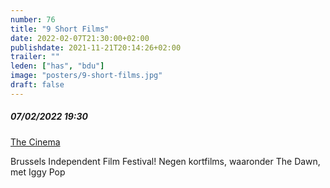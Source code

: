 ```yaml
---
number: 76
title: "9 Short Films"
date: 2022-02-07T21:30:00+02:00
publishdate: 2021-11-21T20:14:26+02:00
trailer: ""
leden: ["has", "bdu"]
image: "posters/9-short-films.jpg"
draft: false
---
```


##### 07/02/2022 19:30

[The Cinema](http://www.brusselsfilmfestival.org/monday-7-feb-1930)

Brussels Independent Film Festival!
Negen kortfilms, waaronder The Dawn, met Iggy Pop
<!--more-->

